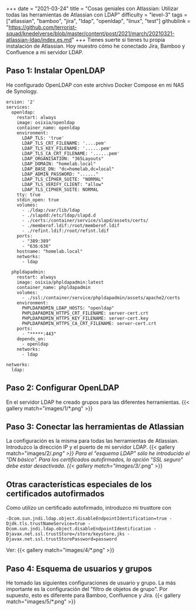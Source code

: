 +++
date = "2021-03-24"
title = "Cosas geniales con Atlassian: Utilizar todas las herramientas de Atlassian con LDAP"
difficulty = "level-3"
tags = ["atlassian", "bamboo", "jira", "ldap", "openldap", "linux", "test"]
githublink = "https://github.com/terrorist-squad/knedelverse/blob/master/content/post/2021/march/20210321-atlassian-ldap/index.es.md"
+++
Tienes suerte si tienes tu propia instalación de Atlassian. Hoy muestro cómo he conectado Jira, Bamboo y Confluence a mi servidor LDAP.
## Paso 1: Instalar OpenLDAP
He configurado OpenLDAP con este archivo Docker Compose en mi NAS de Synology.
```
ersion: '2'
services:
  openldap:
    restart: always
    image: osixia/openldap
    container_name: openldap
    environment:
      LDAP_TLS: 'true'
      LDAP_TLS_CRT_FILENAME: '....pem'
      LDAP_TLS_KEY_FILENAME: '......pem'
      LDAP_TLS_CA_CRT_FILENAME: '......pem'
      LDAP_ORGANISATION: "365Layouts"
      LDAP_DOMAIN: "homelab.local"
      LDAP_BASE_DN: "dc=homelab,dc=local"
      LDAP_ADMIN_PASSWORD: "......"
      LDAP_TLS_CIPHER_SUITE: "NORMAL"
      LDAP_TLS_VERIFY_CLIENT: "allow"
      LDAP_TLS_CIPHER_SUITE: NORMAL
    tty: true
    stdin_open: true
    volumes:
      - ./ldap:/var/lib/ldap
      - ./slapdd:/etc/ldap/slapd.d
      - ./certs:/container/service/slapd/assets/certs/
      - ./memberof.ldif:/root/memberof.ldif
      - ./refint.ldif:/root/refint.ldif
    ports:
      - "389:389"
      - "636:636"
    hostname: "homelab.local"
    networks:
      - ldap

  phpldapadmin:
    restart: always
    image: osixia/phpldapadmin:latest
    container_name: phpldapadmin
    volumes:
      - ./ssl:/container/service/phpldapadmin/assets/apache2/certs
    environment:
      PHPLDAPADMIN_LDAP_HOSTS: "openldap"
      PHPLDAPADMIN_HTTPS_CRT_FILENAME: server-cert.crt
      PHPLDAPADMIN_HTTPS_KEY_FILENAME: server-cert.key
      PHPLDAPADMIN_HTTPS_CA_CRT_FILENAME: server-cert.crt
    ports:
      - "*****:443"
    depends_on:
      - openldap
    networks:
      - ldap

networks:
  ldap:

```

## Paso 2: Configurar OpenLDAP
En el servidor LDAP he creado grupos para las diferentes herramientas.
{{< gallery match="images/1/*.png" >}}

## Paso 3: Conectar las herramientas de Atlassian
La configuración es la misma para todas las herramientas de Atlassian. Introduzco la dirección IP y el puerto de mi servidor LDAP.
{{< gallery match="images/2/*.png" >}}
Para el "esquema LDAP" sólo he introducido el "DN básico". Para los certificados autofirmados, la opción "SSL seguro" debe estar desactivada.
{{< gallery match="images/3/*.png" >}}

## Otras características especiales de los certificados autofirmados
Como utilizo un certificado autofirmado, introduzco mi trusttore con
```
-Dcom.sun.jndi.ldap.object.disableEndpointIdentification=true -Djdk.tls.trustNameService=true -Dcom.sun.jndi.ldap.object.disableEndpointIdentification -Djavax.net.ssl.trustStore=/store/keystore.jks -Djavax.net.ssl.trustStorePassword=password

```
Ver:
{{< gallery match="images/4/*.png" >}}

## Paso 4: Esquema de usuarios y grupos
He tomado las siguientes configuraciones de usuario y grupo. La más importante es la configuración del "filtro de objetos de grupo". Por supuesto, esto es diferente para Bamboo, Confluence y Jira.
{{< gallery match="images/5/*.png" >}}
